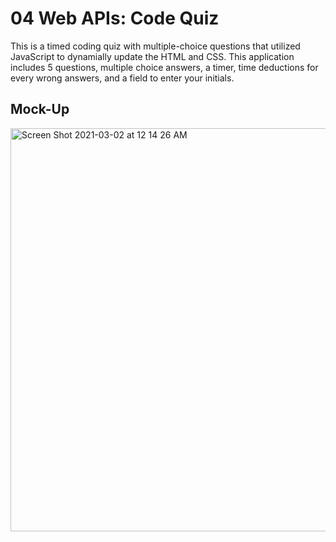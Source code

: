 # 04 Web APIs: Code Quiz

This is a timed coding quiz with multiple-choice questions that utilized JavaScript to dynamially update the HTML and CSS. This application includes 5 questions, multiple choice answers, a timer, time deductions for every wrong answers, and a field to enter your initials.



## Mock-Up

<img width="645" alt="Screen Shot 2021-03-02 at 12 14 26 AM" src="https://user-images.githubusercontent.com/23666524/109606684-9e33d680-7aec-11eb-813f-50578c8305e6.png">

